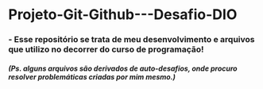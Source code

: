 # Projeto-Git-Github---Desafio-DIO

### - Esse repositório se trata de meu desenvolvimento e arquivos que utilizo no decorrer do curso de programação!

##### (Ps. alguns arquivos são derivados de auto-desafios, onde procuro resolver problemáticas criadas por mim mesmo.)
